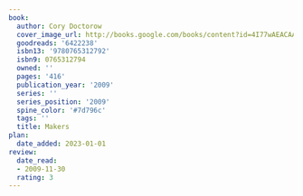 ```yaml
---
book:
  author: Cory Doctorow
  cover_image_url: http://books.google.com/books/content?id=4I77wAEACAAJ&printsec=frontcover&img=1&zoom=1&source=gbs_api
  goodreads: '6422238'
  isbn13: '9780765312792'
  isbn9: 0765312794
  owned: ''
  pages: '416'
  publication_year: '2009'
  series: ''
  series_position: '2009'
  spine_color: '#7d796c'
  tags: ''
  title: Makers
plan:
  date_added: 2023-01-01
review:
  date_read:
  - 2009-11-30
  rating: 3
---
```


